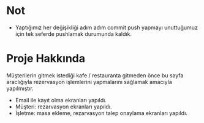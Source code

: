 # Not
- Yaptığımız her değişikliği adım adım commit push yapmayı unuttuğumuz için tek seferde pushlamak durumunda kaldık.
# Proje Hakkında
Müşterilerin gitmek istediği kafe / restauranta gitmeden önce bu sayfa araclığıyla rezervasyon işlemlerini yapmalarını sağlamak amacıyla yapılmıştır.
- Email ile kayıt olma ekranları yapıldı.
- Müşteri: rezarvasyon ekranları yapıldı.
- İşletme: masa ekleme, rezarvasyon talep onaylama ekranları yapıldı.
